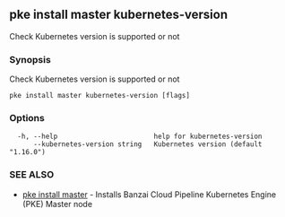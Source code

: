 ## pke install master kubernetes-version

Check Kubernetes version is supported or not

### Synopsis

Check Kubernetes version is supported or not

```
pke install master kubernetes-version [flags]
```

### Options

```
  -h, --help                        help for kubernetes-version
      --kubernetes-version string   Kubernetes version (default "1.16.0")
```

### SEE ALSO

* [pke install master](pke_install_master.md)	 - Installs Banzai Cloud Pipeline Kubernetes Engine (PKE) Master node

